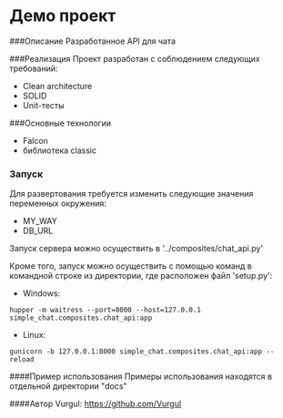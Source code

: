 # Демо проект
###Описание
Разработанное API для чата

###Реализация
Проект разработан с соблюдением следующих требований:
- Clean architecture
- SOLID
- Unit-тесты

###Основные технологии
- Falcon
- библиотека classic

### Запуск
Для развертования требуется изменить следующие значения переменных окружения:
- MY_WAY
- DB_URL

Запуск сервера можно осуществить в '../composites/chat_api.py'

Кроме того, запуск можно осуществить с помощью команд в командной строке
из директории, где расположен файл 'setup.py':

- Windows:

``
hupper -m waitress --port=8000 --host=127.0.0.1 simple_chat.composites.chat_api:app
``

- Linux:

``
gunicorn -b 127.0.0.1:8000 simple_chat.composites.chat_api:app --reload
``

####Пример использования
Примеры использования находятся в отдельной директории "docs"

####Автор
Vurgul: https://github.com/Vurgul
